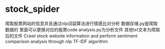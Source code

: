 # stock_spider
 爬取股票网站的信息并且通过nlp词袋算法进行情感比对分析
数据存储.py是爬取数据的 里面可以更换对应的股票code
analysis.py为分析文件  其他txt文本为爬取后的文件
Crawl stock website information and perform sentiment comparison analysis through nlp TF-IDF algorithm
